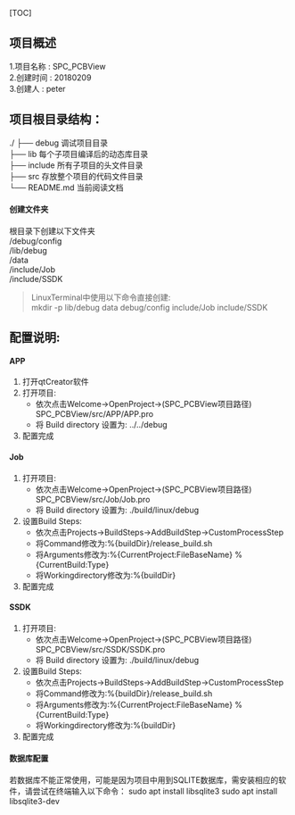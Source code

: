 [TOC]
## 项目概述
1.项目名称	: SPC_PCBView<br>
2.创建时间	: 20180209<br>
3.创建人   : peter<br>

## 项目根目录结构：
./
├── debug 调试项目目录<br>
├── lib   每个子项目编译后的动态库目录<br>
├── include 所有子项目的头文件目录<br>
├── src 存放整个项目的代码文件目录<br>
└── README.md 当前阅读文档<br>

#### 创建文件夹
根目录下创建以下文件夹<br>
/debug/config<br>
/lib/debug<br>
/data<br>
/include/Job<br>
/include/SSDK
>LinuxTerminal中使用以下命令直接创建:<br>
mkdir -p lib/debug data debug/config include/Job include/SSDK

## 配置说明:
#### APP
1. 打开qtCreator软件
2. 打开项目:
    - 依次点击Welcome->OpenProject->(SPC_PCBView项目路径) SPC_PCBView/src/APP/APP.pro
    - 将 Build directory 设置为: ../../debug
3. 配置完成

#### Job
1. 打开项目:
    - 依次点击Welcome->OpenProject->(SPC_PCBView项目路径) SPC_PCBView/src/Job/Job.pro
    - 将 Build directory 设置为: ./build/linux/debug
2. 设置Build Steps:
    - 依次点击Projects->BuildSteps->AddBuildStep->CustomProcessStep
    - 将Command修改为:%{buildDir}/release_build.sh
    - 将Arguments修改为:%{CurrentProject:FileBaseName} %{CurrentBuild:Type}
    - 将Workingdirectory修改为:%{buildDir}
3. 配置完成

#### SSDK
1. 打开项目:
    - 依次点击Welcome->OpenProject->(SPC_PCBView项目路径) SPC_PCBView/src/SSDK/SSDK.pro
    - 将 Build directory 设置为: ./build/linux/debug
2. 设置Build Steps:
    - 依次点击Projects->BuildSteps->AddBuildStep->CustomProcessStep
    - 将Command修改为:%{buildDir}/release_build.sh
    - 将Arguments修改为:%{CurrentProject:FileBaseName} %{CurrentBuild:Type}
    - 将Workingdirectory修改为:%{buildDir}
3. 配置完成

#### 数据库配置
若数据库不能正常使用，可能是因为项目中用到SQLITE数据库，需安装相应的软件，请尝试在终端输入以下命令：
sudo apt install libsqlite3
sudo apt install libsqlite3-dev
